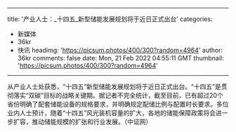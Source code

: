 
---
title: '产业人士：_十四五_新型储能发展规划将于近日正式出台'
categories: 
 - 新媒体
 - 36kr
 - 快讯
headimg: 'https://picsum.photos/400/300?random=4964'
author: 36kr
comments: false
date: Mon, 21 Feb 2022 04:55:11 GMT
thumbnail: 'https://picsum.photos/400/300?random=4964'
---

<div>   
从产业人士处获悉，“十四五”新型储能发展规划将于近日正式出台。“十四五”是贯彻落实“双碳”目标的战略关键期。据记者不完全统计，截至目前，已有超过20个省份明确了配套储能设备的规格要求，并明确规定配储比例与配置时长要求。多位业内人士预计，随着“十四五”风光装机容量的扩大，各地的储能保障政策将会进一步扩容，推动储能规模的扩张和行业发展。（中证网）  
</div>
            